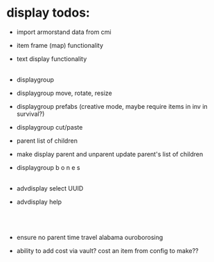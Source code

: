 # display todos:

- import armorstand data from cmi
- item frame (map) functionality
- text display functionality
  </br></br>
- displaygroup
- displaygroup move, rotate, resize
- displaygroup prefabs (creative mode, maybe require items in inv in survival?)
- displaygroup cut/paste
- parent list of children
- make display parent and unparent update parent's list of children
- displaygroup b o n e s
  </br></br>
- advdisplay select UUID
- advdisplay help
  </br></br></br></br>
- ensure no parent time travel alabama ouroborosing

- ability to add cost via vault? cost an item from config to make??